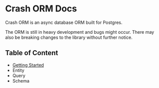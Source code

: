 # Crash ORM Docs
Crash ORM is an async database ORM built for Postgres.

The ORM is still in heavy development and bugs might occur.
There may also be breaking changes to the library without further notice.

## Table of Content
- [Getting Started](Getting%20Started/Readme.md)
- Entity
- Query
- Schema

